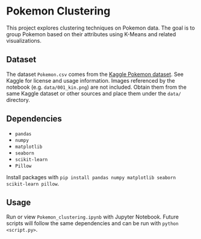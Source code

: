 # Pokemon Clustering

This project explores clustering techniques on Pokemon data. The goal is to group Pokemon based on their attributes using K-Means and related visualizations.

## Dataset

The dataset `Pokemon.csv` comes from the [Kaggle Pokemon dataset](https://www.kaggle.com/datasets/abcsds/pokemon). See Kaggle for license and usage information. Images referenced by the notebook (e.g. `data/001_kin.png`) are not included. Obtain them from the same Kaggle dataset or other sources and place them under the `data/` directory.

## Dependencies

- `pandas`
- `numpy`
- `matplotlib`
- `seaborn`
- `scikit-learn`
- `Pillow`

Install packages with `pip install pandas numpy matplotlib seaborn scikit-learn pillow`.

## Usage

Run or view `Pokemon_clustering.ipynb` with Jupyter Notebook. Future scripts will follow the same dependencies and can be run with `python <script.py>`.

